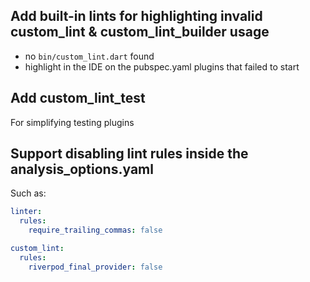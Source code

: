 ## Add built-in lints for highlighting invalid custom_lint & custom_lint_builder usage

- no `bin/custom_lint.dart` found
- highlight in the IDE on the pubspec.yaml plugins that failed to start

## Add custom_lint_test

For simplifying testing plugins

## Support disabling lint rules inside the analysis_options.yaml

Such as:

```yaml
linter:
  rules:
    require_trailing_commas: false

custom_lint:
  rules:
    riverpod_final_provider: false
```
